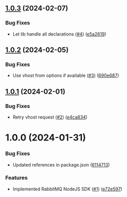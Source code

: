 ## [1.0.3](https://github.com/kapetacom/sdk-nodejs-rabbitmq/compare/v1.0.2...v1.0.3) (2024-02-07)


### Bug Fixes

* Let lib handle all declarations ([#4](https://github.com/kapetacom/sdk-nodejs-rabbitmq/issues/4)) ([e5a2619](https://github.com/kapetacom/sdk-nodejs-rabbitmq/commit/e5a261974b59abcbdd8445e6d0bc96af9209ae60))

## [1.0.2](https://github.com/kapetacom/sdk-nodejs-rabbitmq/compare/v1.0.1...v1.0.2) (2024-02-05)


### Bug Fixes

* Use vhost from options if available ([#3](https://github.com/kapetacom/sdk-nodejs-rabbitmq/issues/3)) ([690e687](https://github.com/kapetacom/sdk-nodejs-rabbitmq/commit/690e687c2562b1c9ff2c6ae5712855010b65affc))

## [1.0.1](https://github.com/kapetacom/sdk-nodejs-rabbitmq/compare/v1.0.0...v1.0.1) (2024-02-01)


### Bug Fixes

* Retry vhost request ([#2](https://github.com/kapetacom/sdk-nodejs-rabbitmq/issues/2)) ([e4ca834](https://github.com/kapetacom/sdk-nodejs-rabbitmq/commit/e4ca834145146167a6d0e3e7ceec29b5d0a4676b))

# 1.0.0 (2024-01-31)


### Bug Fixes

* Updated references in package.json ([6114713](https://github.com/kapetacom/sdk-nodejs-rabbitmq/commit/6114713e1cf65760a05c0fd3d0ef100eb2b7a4b9))


### Features

* Implemented RabbitMQ NodeJS SDK ([#1](https://github.com/kapetacom/sdk-nodejs-rabbitmq/issues/1)) ([e72e597](https://github.com/kapetacom/sdk-nodejs-rabbitmq/commit/e72e597ded44da60c69dc4f4ff0b42570edc3218))
